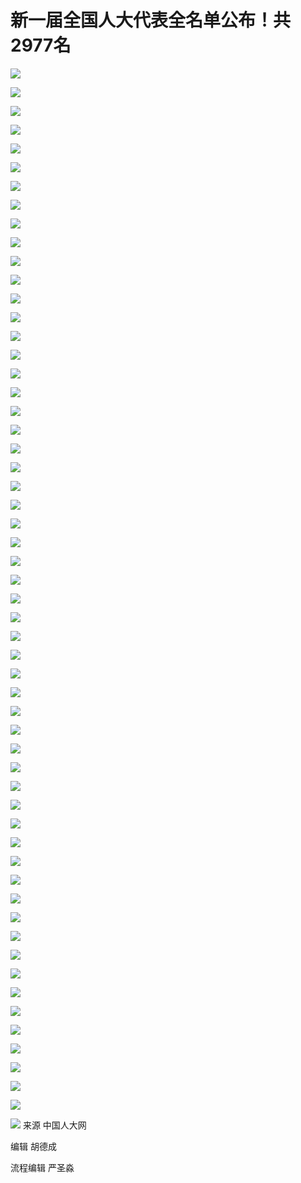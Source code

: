 # 新一届全国人大代表全名单公布！共2977名

![](https://inews.gtimg.com/om_bt/O6GcMHVAYQp-rZLIHnpQ-eQy10vS6gQpP4cPQITHSXH_EAA/1000)

![](https://inews.gtimg.com/om_bt/OnZsgeVHx_OgaFd5We7qTLDUthpeQa397ncZGXZ85OJj8AA/1000)

![](https://inews.gtimg.com/om_bt/O4udZE6nCWHn_3g9kZgF9Q93ZDlyLuOQ9uS6fIzKznnZsAA/1000)

![](https://inews.gtimg.com/om_bt/OxuiIyjRobfnxlIIaJhcmOGhFXI-7CNZtXIST3gAPpbf0AA/1000)

![](https://inews.gtimg.com/om_bt/OIkLR-1C5YuTYiDQw_N7hWmjzhEaE2J2xampSA_6OGV-oAA/1000)

![](https://inews.gtimg.com/om_bt/OykaJBqAsQaLRucHxzDzmhQflF9DodwqYN8vz1EHBXfvIAA/1000)

![](https://inews.gtimg.com/om_bt/OY8RU7sn72mUnGBCp1t4KC81_f8ikKMzhEPNNhyj82mH0AA/1000)

![](https://inews.gtimg.com/om_bt/OxW5M-o7DcCBCsyT9digiThzSY7vtLXCqp0f0yYjxXUF8AA/1000)

![](https://inews.gtimg.com/om_bt/Oz_RLRVwvhkYzdXWai9MJxx09vAmKYy42yw2hFlqqitY4AA/1000)

![](https://inews.gtimg.com/om_bt/Or7KuQqU3KX1JAZKwLoLyspZbGzeoAMlYZrPQZe-DlJFEAA/1000)

![](https://inews.gtimg.com/om_bt/OK_YCbmoXwN6SM1-Dc8DPSZ982f0ylPJDKm5RUmBap5uMAA/1000)

![](https://inews.gtimg.com/om_bt/Ot2RZLTr7F_x8eKRSLpjoJMsWCLXz-LLChSjDd4t6rNUMAA/1000)

![](https://inews.gtimg.com/om_bt/OTxKny_lZTuRgZg3aqKPgK9XMTZHXpm7k43oqZY5DCjFAAA/1000)

![](https://inews.gtimg.com/om_bt/OLRJ_2ISsIuydiSKBqpN41C97ElBOnzsZmVOPdzEzhrwMAA/1000)

![](https://inews.gtimg.com/om_bt/OfgaVo3x-OB-FlmLEL9bDkuOt-lYqqo-0svZAq2Y6BeasAA/1000)

![](https://inews.gtimg.com/om_bt/OrOfV6XWAbj99CWizpRCmD8YlN5ahBWCIxkHJR3tj9egAAA/1000)

![](https://inews.gtimg.com/om_bt/Ol0qseNwamFCVQvqEHnOKCwBCZOqI-ar-CietMcjjbeEoAA/1000)

![](https://inews.gtimg.com/om_bt/OK2VQepIziUErKrL7ArqkbzRUaBSqQqh2VfBzZzMGrL9UAA/1000)

![](https://inews.gtimg.com/om_bt/O-KwQxk_wq3lQdnUqyBEZv1q9cOqV2y5qDIH9p3wgZcjcAA/1000)

![](https://inews.gtimg.com/om_bt/OTBQysYVurxRl2bQF-A-mfgEoe7RhSuTlOri4AZeSFie8AA/1000)

![](https://inews.gtimg.com/om_bt/O3izJnrmlCeblm6jX3IGXyC5EWTv0c1_dVGhG1yL7iUSEAA/1000)

![](https://inews.gtimg.com/om_bt/O4vWdR8g5ScqLMIgJ3c_006b8Y69kPUhLUMVdqFYG0TcwAA/1000)

![](https://inews.gtimg.com/om_bt/O6RrI9Wm57I8FA6LXcR-0t84auI49nntYkFx-DOjMtRiAAA/1000)

![](https://inews.gtimg.com/om_bt/ONsqeM70Obgw5zsdnGlyKbfs1xyCBHQhx-st0sKDUU-u0AA/1000)

![](https://inews.gtimg.com/om_bt/O3FFHbvreEfWKb4zc5d_NJ-G1jejC0LjXUG6eSAgA65Z8AA/1000)

![](https://inews.gtimg.com/om_bt/OrduZgoVAYLG0rU2CQmaevG7myetGX9gwlY2Re0SlJqFoAA/1000)

![](https://inews.gtimg.com/om_bt/O8e4X95uwAAED4pdlZ82Yv-whVklGfKpwtmB4Grd3ciXEAA/1000)

![](https://inews.gtimg.com/om_bt/O1_mFy1wvAXyDUJUmRMDw_ZTS2NBiyWGc3P1wPgNdW4z4AA/1000)

![](https://inews.gtimg.com/om_bt/OYVVK3pn2FJmSdIAGVMpZcT1OM00Fd_JCMaXKvqu81fV8AA/1000)

![](https://inews.gtimg.com/om_bt/OgYY2xwdrZkzyZDYp0HI-V93T8QagwMv93gRfcmYUZxXIAA/1000)

![](https://inews.gtimg.com/om_bt/OgkWQzU8qfeVEOTWzoMKxu-h6KHaBFrALsnpYhfoh6R6oAA/1000)

![](https://inews.gtimg.com/om_bt/OwRTDMduVR3BR9lFOBL94Q6lquyGFGzD7yAsB333nR8U8AA/1000)

![](https://inews.gtimg.com/om_bt/OSOlnWkOh9syaDCh30serw6dYoWko7UdNR2BnF_PpH67gAA/1000)

![](https://inews.gtimg.com/om_bt/OdjiReMOMVFoHfOB3wb1Mpy-Cr0q9b5ebCU-LewhDM4oEAA/1000)

![](https://inews.gtimg.com/om_bt/Oj1zZZNe379F0gMnPvHsvT8kXhFh3pNAD8nkJBG97NU2cAA/1000)

![](https://inews.gtimg.com/om_bt/Ol5ByTiaEZuXmgZUVhn7mEG2-XuERmLj0DGI8HRANznIYAA/1000)

![](https://inews.gtimg.com/om_bt/Omo8b_T6ywcySs8qLqBttYaEMvP7lEdyBpf_zgp0FVj-0AA/1000)

![](https://inews.gtimg.com/om_bt/OK4Ku0cR_R0-RKWTxT1oE92dYIrIRt88F0_T6DhX1GxVoAA/1000)

![](https://inews.gtimg.com/om_bt/OoAa48XHk3fubtxrPyPsYzCv_E_vUeoXrheqR59H2EAmcAA/1000)

![](https://inews.gtimg.com/om_bt/OJRTBfoePoiVElYC3vlU54CF_BfOt24z09sQi9RznQAFMAA/1000)

![](https://inews.gtimg.com/om_bt/OXF1UWyyTj2CaslFRbDoY8vsxHcafQw1Pxgw3XQcd38h4AA/1000)

![](https://inews.gtimg.com/om_bt/OShX4kL7_G7ZXlgqBmgCETR6UP-02sZjH7V-tuFt2d-MIAA/1000)

![](https://inews.gtimg.com/om_bt/OeR7NXkHyH70iFK4NVxvFZih5tYQ2qcX-zCFn3XNIQ508AA/1000)

![](https://inews.gtimg.com/om_bt/OfbbTndyHOvgiWAxfr4-Ny2K46BkvHJATFKqMC-jVFej4AA/1000)

![](https://inews.gtimg.com/om_bt/OA39x8kCR7JDWitnrRyzfE1GfB-0BiQxMeyxizJodWwkEAA/1000)

![](https://inews.gtimg.com/om_bt/OIEAXxeyH6OT_LiG-JkSaF1WP-2ymEC8o7hu0N_PIzFM8AA/1000)

![](https://inews.gtimg.com/om_bt/OQWjzWrYf7G2AouhYehyw4Z6LMSbCqesVxD-rdUgBBLDIAA/1000)

![](https://inews.gtimg.com/om_bt/OfQOSAtWlAHksuZyzgq-Y4vy3KVXoTcU_jxStjW8YzrjwAA/1000)

![](https://inews.gtimg.com/om_bt/O365Bs9_3sRaCtMjG3gJQUf7vcww4B3Ar9KyoCAHlo3-kAA/1000)

![](https://inews.gtimg.com/om_bt/OKNnQMsnFX6l5toGIPOAgwoDWZkGH5d52Qk_eXdhDzGcsAA/1000)

![](https://inews.gtimg.com/om_bt/OKLREiKf7XfxP0ehLMnRuL37MjxcwpFKdj4FRfKUdY0e4AA/1000)

![](https://inews.gtimg.com/om_bt/Ozbky9CmTRrZC-IQ7kdko8FgiuQIb7uSB2GDUYMJ4D3QUAA/1000)

![](https://inews.gtimg.com/om_bt/OT56GNq5iyMIFX6hheiRpqWi-1TtmL-dcvyrf-P7kjdYUAA/1000)

![](https://inews.gtimg.com/om_bt/OMM1BLJ5aMsz_76NlwBhNI3zPrhJEnJT_Bo_5RMc0ou-oAA/1000)

![](https://inews.gtimg.com/om_bt/Oli7k_bRiHySVeWdfVKFOXufMBSsWI-KjTiK53vdh0IK4AA/1000)

![](https://inews.gtimg.com/om_bt/OMgrPKYF-V6ffbjR5xUvF3ntObX3CQpycgSAon21XwMNQAA/1000)

![](https://inews.gtimg.com/om_bt/OZmYM1MXnEYR0vrk6f2cop63xAOUCffg_6T5uxwnZd3YkAA/1000)
来源 中国人大网

编辑 胡德成

流程编辑 严圣淼

